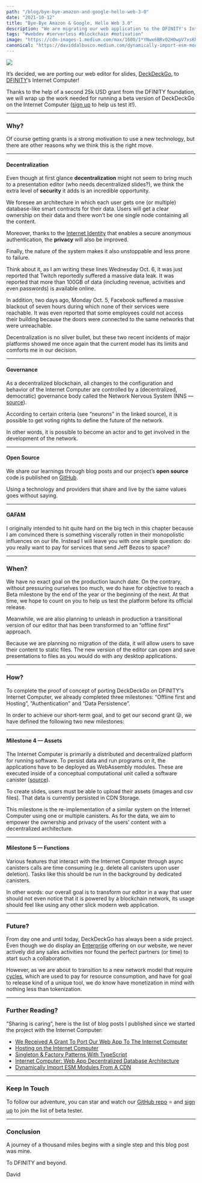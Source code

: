 ```yaml
---
path: "/blog/bye-bye-amazon-and-google-hello-web-3-0"
date: "2021-10-12"
title: "Bye-Bye Amazon & Google, Hello Web 3.0"
description: "We are migrating our web application to the DFINITY's Internet Computer."
tags: "#webdev #serverless #blockchain #motivation"
image: "https://cdn-images-1.medium.com/max/1600/1*YNwx6BRv02H0wpV7xsKhtg.png"
canonical: "https://daviddalbusco.medium.com/dynamically-import-esm-modules-from-a-cdn-5a6f741e2a1c"
---
```


![](https://cdn-images-1.medium.com/max/1600/1*YNwx6BRv02H0wpV7xsKhtg.png)

It’s decided, we are porting our web editor for slides, [DeckDeckGo](https://deckdeckgo.com/), to [DFINITY](https://dfinity.org/)’s Internet Computer!

Thanks to the help of a second 25k USD grant from the DFINITY foundation, we will wrap up the work needed for running a beta version of DeckDeckGo on the Internet Computer ([sign up](http://eepurl.com/hKeMLD) to help us test it!).

*****

### Why?

Of course getting grants is a strong motivation to use a new technology, but there are other reasons why we think this is the right move.

*****

#### Decentralization

Even though at first glance **decentralization** might not seem to bring much to a presentation editor (who needs decentralized slides?), we think the extra level of **security** it adds is an incredible opportunity.

We foresee an architecture in which each user gets one (or multiple) database-like smart contracts for their data. Users will get a clear ownership on their data and there won’t be one single node containing all the content.

Moreover, thanks to the [Internet Identity](https://sdk.dfinity.org/docs/ic-identity-guide/what-is-ic-identity.html) that enables a secure anonymous authentication, the **privacy** will also be improved.

Finally, the nature of the system makes it also unstoppable and less prone to failure.

Think about it, as I am writing these lines Wednesday Oct. 6, it was just reported that Twitch reportedly suffered a massive data leak. It was reported that more than 100GB of data (including revenue, activities and even passwords) is available online.

In addition, two days ago, Monday Oct. 5, Facebook suffered a massive blackout of seven hours during which none of their services were reachable. It was even reported that some employees could not access their building because the doors were connected to the same networks that were unreachable.

Decentralization is no silver bullet, but these two recent incidents of major platforms showed me once again that the current model has its limits and comforts me in our decision.

*****

#### Governance

As a decentralized blockchain, all changes to the configuration and behavior of the Internet Computer are controlled by a (decentralized, democratic) governance body called the Network Nervous System (NNS — [source](https://sdk.dfinity.org/docs/developers-guide/concepts/governance.html)).

According to certain criteria (see “neurons” in the linked source), it is possible to get voting rights to define the future of the network.

In other words, it is possible to become an actor and to get involved in the development of the network.

*****

#### Open Source

We share our learnings through blog posts and our project’s **open source** code is published on [GitHub](https://github.com/deckgo/deckdeckgo/).

Using a technology and providers that share and live by the same values goes without saying.

*****

#### GAFAM

I originally intended to hit quite hard on the big tech in this chapter because I am convinced there is something viscerally rotten in their monopolistic influences on our life. Instead I will leave you with one simple question: do you really want to pay for services that send Jeff Bezos to space?

*****

### When?

We have no exact goal on the production launch date. On the contrary, without pressuring ourselves too much, we do have for objective to reach a Beta milestone by the end of the year or the beginning of the next. At that time, we hope to count on you to help us test the platform before its official release.

Meanwhile, we are also planning to unleash in production a transitional version of our editor that has been transformed to an “offline first” approach.

Because we are planning no migration of the data, it will allow users to save their content to static files. The new version of the editor can open and save presentations to files as you would do with any desktop applications.

*****

### How?

To complete the proof of concept of porting DeckDeckGo on DFINITY's Internet Computer, we already completed three milestones: “Offline first and Hosting”, “Authentication” and “Data Persistence”.

In order to achieve our short-term goal, and to get our second grant 😜, we have defined the following two new milestones:

*****

#### Milestone 4 — Assets

The Internet Computer is primarily a distributed and decentralized platform for running software. To persist data and run programs on it, the applications have to be deployed as WebAssembly modules. These are executed inside of a conceptual computational unit called a software canister ([source](https://sdk.dfinity.org/docs/developers-guide/concepts/canisters-code.html)).

To create slides, users must be able to upload their assets (images and csv files). That data is currently persisted in CDN Storage.

This milestone is the re-implementation of a similar system on the Internet Computer using one or multiple canisters. As for the data, we aim to empower the ownership and privacy of the users’ content with a decentralized architecture.

*****

#### Milestone 5 — Functions

Various features that interact with the Internet Computer through async canisters calls are time consuming (e.g. delete all canisters upon user deletion). Tasks like this should be run in the background by dedicated canisters.

In other words: our overall goal is to transform our editor in a way that user should not even notice that it is powered by a blockchain network, its usage should feel like using any other slick modern web application.

*****

### Future?

From day one and until today, DeckDeckGo has always been a side project. Even though we do display an [Enterprise](https://deckdeckgo.com/en/enterprise) offering on our website, we never actively did any sales activities nor found the perfect partners (or time) to start such a collaboration.

However, as we are about to transition to a new network model that require [cycles](https://sdk.dfinity.org/docs/developers-guide/concepts/tokens-cycles.html), which are used to pay for resource consumption, and have for goal to release kind of a unique tool, we do know have monetization in mind with nothing less than tokenization.

*****

### Further Reading?

“Sharing is caring”, here is the list of blog posts I published since we started the project with the Internet Computer:

* [We Received A Grant To Port Our Web App To The Internet Computer](https://daviddalbusco.com/blog/we-received-a-grant-to-port-our-web-app-to-the-internet-computer)
* [Hosting on the Internet Computer](https://daviddalbusco.com/blog/getting-started-with-the-internet-computer-web-hosting)
* [Singleton & Factory Patterns With TypeScript](https://daviddalbusco.com/blog/singleton-and-factory-patterns-with-typescript)
* [Internet Computer: Web App Decentralized Database Architecture](https://daviddalbusco.com/blog/internet-computer-web-app-decentralized-database-architecture)
* [Dynamically Import ESM Modules From A CDN](https://daviddalbusco.com/blog/dynamically-import-esm-modules-from-a-cdn)

*****

### Keep In Touch

To follow our adventure, you can star and watch our [GitHub repo](https://github.com/deckgo/deckdeckgo) ⭐️ and [sign up](http://eepurl.com/hKeMLD) to join the list of beta tester.

*****

### Conclusion

A journey of a thousand miles begins with a single step and this blog post was mine.

To DFINITY and beyond.

David
